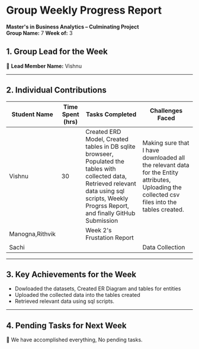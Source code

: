 # Group Weekly Progress Report

**Master's in Business Analytics – Culminating Project**  
**Group Name:** 7
**Week of:** 3 

## 1. Group Lead for the Week
📌 **Lead Member Name:** Vishnu 

---

## 2. Individual Contributions
| **Student Name**  | **Time Spent (hrs)** | **Tasks Completed** | **Challenges Faced** |
|-------------------|-------------------|------------------|-----------------|
|Vishnu  | 30  | Created ERD Model, Created tables in DB sqlite browseer, Populated the tables with collected data, Retrieved relevant data using sql scripts, Weekly Progrss Report, and finally GitHub Submission | Making sure that I have downloaded all the relevant data for the Entity attributes, Uploading the collected csv files into the tables created.  |
| Manogna,Rithvik|  |Week 2's Frustation Report|  |
|Sachi|||Data Collection|


---

## 3. Key Achievements for the Week
- Dowloaded the datasets, Created ER Diagram and tables for entities                                                        
- Uploaded the collected data into the tables created
- Retrieved relevant data using sql scripts.  

---

## 4. Pending Tasks for Next Week
📌 We have accomplished everything, No pending tasks.

